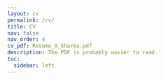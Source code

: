 ```yaml
---
layout: cv
permalink: /cv/
title: CV
nav: false
nav_order: 4
cv_pdf: Resume_A_Sharma.pdf
description: The PDF is probably easier to read.
toc:
  sidebar: left
---
```

